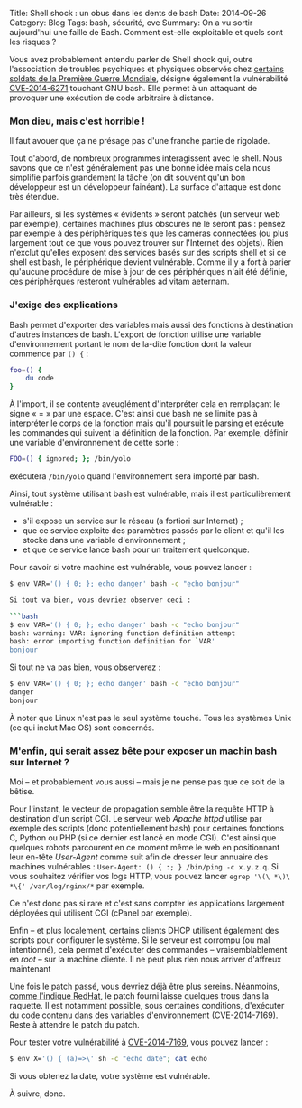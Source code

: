 Title: Shell shock : un obus dans les dents de bash
Date: 2014-09-26
Category: Blog
Tags: bash, sécurité, cve
Summary: On a vu sortir aujourd'hui une faille de Bash. Comment est-elle exploitable et quels sont les risques ?

Vous avez probablement entendu parler de Shell shock qui, outre l'association de troubles psychiques et physiques observés chez [certains soldats de la Première Guerre Mondiale](http://fr.wikipedia.org/wiki/Obusite), désigne également la vulnérabilité [CVE-2014-6271](http://www.cert.ssi.gouv.fr/site/CERTFR-2014-ALE-006/index.html) touchant GNU bash. Elle permet à un attaquant de provoquer une exécution de code arbitraire à distance.

### Mon dieu, mais c'est horrible !

Il faut avouer que ça ne présage pas d'une franche partie de rigolade.

Tout d'abord, de nombreux programmes interagissent avec le shell. Nous savons que ce n'est généralement pas une bonne idée mais cela nous simplifie parfois grandement la tâche (on dit souvent qu'un bon développeur est un développeur fainéant). La surface d'attaque est donc très étendue.

Par ailleurs, si les systèmes « évidents » seront patchés (un serveur web par exemple), certaines machines plus obscures ne le seront pas : pensez par exemple à des périphériques tels que les caméras connectées (ou plus largement tout ce que vous pouvez trouver sur l'Internet des objets). Rien n'exclut qu'elles exposent des services basés sur des scripts shell et si ce shell est bash, le périphérique devient vulnérable. Comme il y a fort à parier qu'aucune procédure de mise à jour de ces périphériques n'ait été définie, ces périphérques resteront vulnérables ad vitam aeternam.

### J'exige des explications

Bash permet d'exporter des variables mais aussi des fonctions à destination d'autres instances de bash. L'export de fonction utilise une variable d'environnement portant le nom de la-dite fonction dont la valeur commence par `() {` :

```bash
foo=() {
    du code
}
```

À l'import, il se contente aveuglément d'interpréter cela en remplaçant le signe « = » par une espace. C'est ainsi que bash ne se limite pas à interpréter le corps de la fonction mais qu'il poursuit le parsing et exécute les commandes qui suivent la définition de la fonction. Par exemple, définir une variable d'environnement de cette sorte :

```bash
FOO=() { ignored; }; /bin/yolo
```

exécutera `/bin/yolo` quand l'environnement sera importé par bash.

Ainsi, tout système utilisant bash est vulnérable, mais il est particulièrement vulnérable :

* s'il expose un service sur le réseau (a fortiori sur Internet) ;
* que ce service exploite des paramètres passés par le client et qu'il les stocke dans une variable d'environnement ;
* et que ce service lance bash pour un traitement quelconque.

Pour savoir si votre machine est vulnérable, vous pouvez lancer :

```bash
$ env VAR='() { 0; }; echo danger' bash -c "echo bonjour"

Si tout va bien, vous devriez observer ceci :

```bash
$ env VAR='() { 0; }; echo danger' bash -c "echo bonjour"
bash: warning: VAR: ignoring function definition attempt
bash: error importing function definition for `VAR'
bonjour
```

Si tout ne va pas bien, vous observerez :


```bash
$ env VAR='() { 0; }; echo danger' bash -c "echo bonjour"
danger
bonjour
```

À noter que Linux n'est pas le seul système touché. Tous les systèmes Unix (ce qui inclut Mac OS) sont concernés.

### M'enfin, qui serait assez bête pour exposer un machin bash sur Internet ?

Moi – et probablement vous aussi – mais je ne pense pas que ce soit de la bêtise.

Pour l'instant, le vecteur de propagation semble être la requête HTTP à destination d'un script CGI. Le serveur web _Apache httpd_ utilise par exemple des scripts (donc potentiellement bash) pour certaines fonctions C, Python ou PHP (si ce dernier est lancé en mode CGI). C'est ainsi que quelques robots parcourent en ce moment même le web en positionnant leur en-tête _User-Agent_ comme suit afin de dresser leur annuaire des machines vulnérables : `User-Agent: () { :; } /bin/ping -c x.y.z.q`. Si vous souhaitez vérifier vos logs HTTP, vous pouvez lancer `egrep '\(\ *\)\ *\{' /var/log/nginx/*` par exemple.


Ce n'est donc pas si rare et c'est sans compter les applications largement déployées qui utilisent CGI (cPanel par exemple).

Enfin – et plus localement, certains clients DHCP utilisent également des scripts pour configurer le système. Si le serveur est corrompu (ou mal intentionné), cela permet d'exécuter des commandes – vraisemblablement en _root_ – sur la machine cliente.
Il ne peut plus rien nous arriver d'affreux maintenant

Une fois le patch passé, vous devriez déjà être plus sereins. Néanmoins, [comme l'indique RedHat](https://securityblog.redhat.com/2014/09/24/bash-specially-crafted-environment-variables-code-injection-attack/), le patch fourni laisse quelques trous dans la raquette. Il est notamment possible, sous certaines conditions, d'exécuter du code contenu dans des variables d'environnement (CVE-2014-7169). Reste à attendre le patch du patch.

Pour tester votre vulnérabilité à [CVE-2014-7169](https://cve.mitre.org/cgi-bin/cvename.cgi?name=CVE-2014-7169), vous pouvez lancer :

```bash
$ env X='() { (a)=>\' sh -c "echo date"; cat echo
```

Si vous obtenez la date, votre système est vulnérable.

À suivre, donc.